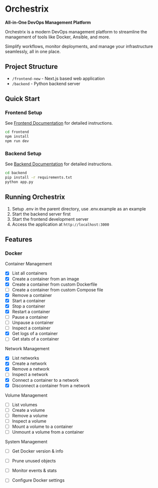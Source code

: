 # Orchestrix
**All-in-One DevOps Management Platform**  

Orchestrix is a modern DevOps management platform to streamline the management of tools like Docker, Ansible, and more. 

Simplify workflows, monitor deployments, and manage your infrastructure seamlessly, all in one place.

## Project Structure
- `/frontend-new` - Next.js based web application
- `/backend` - Python backend server

## Quick Start

### Frontend Setup
See [Frontend Documentation](./frontend-new/README.md) for detailed instructions.
```bash
cd frontend
npm install
npm run dev
```

### Backend Setup
See [Backend Documentation](./backend/README.md) for detailed instructions.
```bash
cd backend
pip install -r requirements.txt
python app.py
```

## Running Orchestrix
1. Setup .env in the parent directory, use .env.example as an example
2. Start the backend server first
3. Start the frontend development server
4. Access the application at `http://localhost:3000`

## Features
### Docker

Container Management
- [x] List all containers
- [x] Create a container from an image
- [x] Create a container from custom Dockerfile
- [ ] Create a container from custom Compose file
- [x] Remove a container
- [x] Start a container
- [x] Stop a container
- [x] Restart a container
- [ ] Pause a container
- [ ] Unpause a container
- [ ] Inspect a container
- [x] Get logs of a container
- [ ] Get stats of a container

Network Management
- [x] List networks
- [x] Create a network
- [x] Remove a network
- [ ] Inspect a network
- [x] Connect a container to a network
- [x] Disconnect a container from a network

Volume Management
- [ ] List volumes
- [ ] Create a volume
- [ ] Remove a volume
- [ ] Inspect a volume
- [ ] Mount a volume to a container
- [ ] Unmount a volume from a container

System Management
- [ ] Get Docker version & info
- [ ] Prune unused objects
- [ ] Monitor events & stats
- [ ] Configure Docker settings

